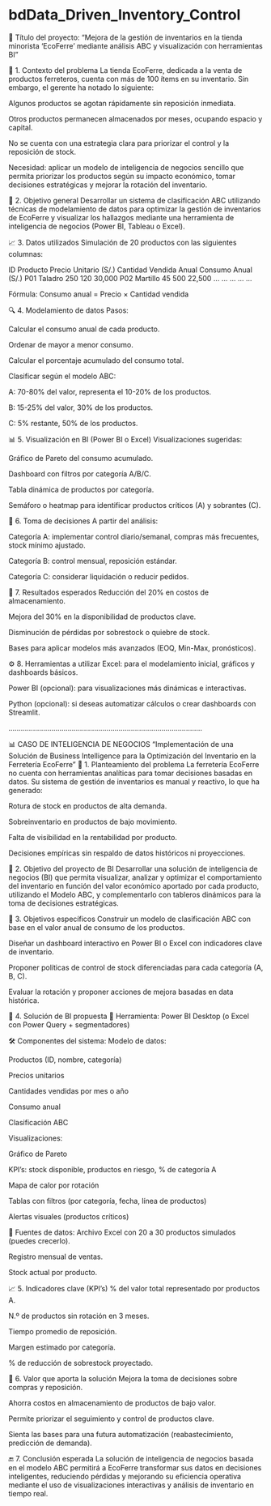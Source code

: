 # bdData_Driven_Inventory_Control
🎯 Título del proyecto:
“Mejora de la gestión de inventarios en la tienda minorista ‘EcoFerre’ mediante análisis ABC y visualización con herramientas BI”

🧩 1. Contexto del problema
La tienda EcoFerre, dedicada a la venta de productos ferreteros, cuenta con más de 100 ítems en su inventario. Sin embargo, el gerente ha notado lo siguiente:

Algunos productos se agotan rápidamente sin reposición inmediata.

Otros productos permanecen almacenados por meses, ocupando espacio y capital.

No se cuenta con una estrategia clara para priorizar el control y la reposición de stock.

Necesidad: aplicar un modelo de inteligencia de negocios sencillo que permita priorizar los productos según su impacto económico, tomar decisiones estratégicas y mejorar la rotación del inventario.

📌 2. Objetivo general
Desarrollar un sistema de clasificación ABC utilizando técnicas de modelamiento de datos para optimizar la gestión de inventarios de EcoFerre y visualizar los hallazgos mediante una herramienta de inteligencia de negocios (Power BI, Tableau o Excel).

📈 3. Datos utilizados
Simulación de 20 productos con las siguientes columnas:

ID	Producto	Precio Unitario (S/.)	Cantidad Vendida Anual	Consumo Anual (S/.)
P01	Taladro	250	120	30,000
P02	Martillo	45	500	22,500
...	...	...	...	...

Fórmula: Consumo anual = Precio × Cantidad vendida

🔍 4. Modelamiento de datos
Pasos:

Calcular el consumo anual de cada producto.

Ordenar de mayor a menor consumo.

Calcular el porcentaje acumulado del consumo total.

Clasificar según el modelo ABC:

A: 70-80% del valor, representa el 10-20% de los productos.

B: 15-25% del valor, 30% de los productos.

C: 5% restante, 50% de los productos.

📊 5. Visualización en BI (Power BI o Excel)
Visualizaciones sugeridas:

Gráfico de Pareto del consumo acumulado.

Dashboard con filtros por categoría A/B/C.

Tabla dinámica de productos por categoría.

Semáforo o heatmap para identificar productos críticos (A) y sobrantes (C).

🧠 6. Toma de decisiones
A partir del análisis:

Categoría A: implementar control diario/semanal, compras más frecuentes, stock mínimo ajustado.

Categoría B: control mensual, reposición estándar.

Categoría C: considerar liquidación o reducir pedidos.

📌 7. Resultados esperados
Reducción del 20% en costos de almacenamiento.

Mejora del 30% en la disponibilidad de productos clave.

Disminución de pérdidas por sobrestock o quiebre de stock.

Bases para aplicar modelos más avanzados (EOQ, Min-Max, pronósticos).

⚙️ 8. Herramientas a utilizar
Excel: para el modelamiento inicial, gráficos y dashboards básicos.

Power BI (opcional): para visualizaciones más dinámicas e interactivas.

Python (opcional): si deseas automatizar cálculos o crear dashboards con Streamlit.

...............................................................................................

📊 CASO DE INTELIGENCIA DE NEGOCIOS
“Implementación de una Solución de Business Intelligence para la Optimización del Inventario en la Ferretería EcoFerre”
🧩 1. Planteamiento del problema
La ferretería EcoFerre no cuenta con herramientas analíticas para tomar decisiones basadas en datos. Su sistema de gestión de inventarios es manual y reactivo, lo que ha generado:

Rotura de stock en productos de alta demanda.

Sobreinventario en productos de bajo movimiento.

Falta de visibilidad en la rentabilidad por producto.

Decisiones empíricas sin respaldo de datos históricos ni proyecciones.

🎯 2. Objetivo del proyecto de BI
Desarrollar una solución de inteligencia de negocios (BI) que permita visualizar, analizar y optimizar el comportamiento del inventario en función del valor económico aportado por cada producto, utilizando el Modelo ABC, y complementarlo con tableros dinámicos para la toma de decisiones estratégicas.

📌 3. Objetivos específicos
Construir un modelo de clasificación ABC con base en el valor anual de consumo de los productos.

Diseñar un dashboard interactivo en Power BI o Excel con indicadores clave de inventario.

Proponer políticas de control de stock diferenciadas para cada categoría (A, B, C).

Evaluar la rotación y proponer acciones de mejora basadas en data histórica.

🔄 4. Solución de BI propuesta
🔧 Herramienta:
Power BI Desktop (o Excel con Power Query + segmentadores)

🛠️ Componentes del sistema:
Modelo de datos:

Productos (ID, nombre, categoría)

Precios unitarios

Cantidades vendidas por mes o año

Consumo anual

Clasificación ABC

Visualizaciones:

Gráfico de Pareto

KPI’s: stock disponible, productos en riesgo, % de categoría A

Mapa de calor por rotación

Tablas con filtros (por categoría, fecha, línea de productos)

Alertas visuales (productos críticos)

📁 Fuentes de datos:
Archivo Excel con 20 a 30 productos simulados (puedes crecerlo).

Registro mensual de ventas.

Stock actual por producto.

📈 5. Indicadores clave (KPI’s)
% del valor total representado por productos A.

N.º de productos sin rotación en 3 meses.

Tiempo promedio de reposición.

Margen estimado por categoría.

% de reducción de sobrestock proyectado.

🧠 6. Valor que aporta la solución
Mejora la toma de decisiones sobre compras y reposición.

Ahorra costos en almacenamiento de productos de bajo valor.

Permite priorizar el seguimiento y control de productos clave.

Sienta las bases para una futura automatización (reabastecimiento, predicción de demanda).

🔚 7. Conclusión esperada
La solución de inteligencia de negocios basada en el modelo ABC permitirá a EcoFerre transformar sus datos en decisiones inteligentes, reduciendo pérdidas y mejorando su eficiencia operativa mediante el uso de visualizaciones interactivas y análisis de inventario en tiempo real.

